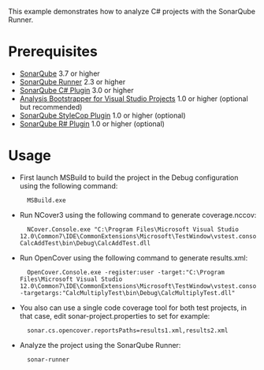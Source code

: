 This example demonstrates how to analyze C# projects with the SonarQube Runner.

Prerequisites
=============
* [SonarQube](http://www.sonarsource.org/downloads/) 3.7 or higher
* [SonarQube Runner](http://docs.codehaus.org/x/N4KxDQ) 2.3 or higher
* [SonarQube C# Plugin](http://docs.codehaus.org/x/BIREDg) 3.0 or higher
* [Analysis Bootstrapper for Visual Studio Projects](http://docs.codehaus.org/x/TAA1Dg) 1.0 or higher (optional but recommended)
* [SonarQube StyleCop Plugin](http://docs.codehaus.org/x/BoNEDg) 1.0 or higher (optional)
* [SonarQube R# Plugin](http://docs.codehaus.org/x/CINEDg) 1.0 or higher (optional)

Usage
=====
* First launch MSBuild to build the project in the Debug configuration using the following command:

		MSBuild.exe

* Run NCover3 using the following command to generate coverage.nccov:

		NCover.Console.exe "C:\Program Files\Microsoft Visual Studio 12.0\Common7\IDE\CommonExtensions\Microsoft\TestWindow\vstest.console.exe" CalcAddTest\bin\Debug\CalcAddTest.dll

* Run OpenCover using the following command to generate results.xml:

		OpenCover.Console.exe -register:user -target:"C:\Program Files\Microsoft Visual Studio 12.0\Common7\IDE\CommonExtensions\Microsoft\TestWindow\vstest.console.exe" -targetargs:"CalcMultiplyTest\bin\Debug\CalcMultiplyTest.dll"

* You also can use a single code coverage tool for both test projects, in that case, edit sonar-project.properties to set for example:

		sonar.cs.opencover.reportsPaths=results1.xml,results2.xml

* Analyze the project using the SonarQube Runner:

        sonar-runner
